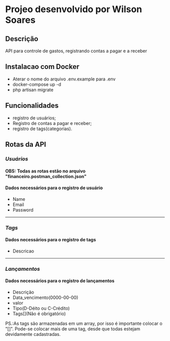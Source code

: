 <h1>Projeo desenvolvido por Wilson Soares</h1>

<h2>Descrição</h2>

<p>API para controle de gastos, registrando contas a pagar e a receber</p>

<h2>Instalacao com Docker</h2>

<ul>
  <li>Aterar o nome do arquivo .env.example para .env</li>
  <li>docker-compose up -d</li>
  <li>php artisan migrate</li>
</ul>

<h2>Funcionalidades</h2>

<ul>
  <li>registro de usuários;</li>
  <li>Registro de contas a pagar e receber;</li>
  <li>registro de tags(categorias).</li>
</ul>

<h2>Rotas da API</h2>

<h3><i>Usuários</i></h3>
<h4>OBS: Todas as rotas estão no arquivo "financeiro.postman_collection.json"</h4>

<h4>Dados necessários para o registro de usuário</h4>

<ul>
	<li>Name</li>
	<li>Email</li>
	<li>Password</li>
</ul>

<hr>

<h3><i>Tags</i></h3>

<h4>Dados necessários para o registro de tags</h4>

<ul>
	<li>Descricao</li>
</ul>

<hr>

<h3><i>Lançamentos</i></h3>

<h4>Dados necessários para o registro de lançamentos</h4>

<ul>
	<li>Descrição</li>
	<li>Data_vencimento(0000-00-00)</li>
	<li>valor</li>
	<li>Tipo(D-Déito ou C-Crédito)</li>
	<li>Tags[](Não é obrigatório)</li>
</ul>

PS.:As tags são armazenadas em um array, por isso é importante colocar o "[]". Pode-se colocar mais de uma tag, desde que todas estejam devidamente cadastradas.
